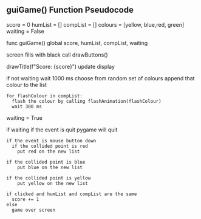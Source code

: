 ## guiGame() Function Pseudocode

score = 0
humList = []
compList = []
colours = [yellow, blue,red, green]
waiting = False

func guiGame()
  global score, humList, compList, waiting

  screen fills with black
  call drawButtons()

  drawTitle(f"Score: {score}")
  update display

  if not waiting
    wait 1000 ms
    choose from random set of colours
    append that colour to the list

    for flashColour in compList:
      flash the colour by calling flashAnimation(flashColour)
      wait 300 ms
  waiting = True

  if waiting
    if the event is quit
      pygame will quit

    if the event is mouse button down
      if the collided point is red
        put red on the new list

    if the collided point is blue
        put blue on the new list

    if the collided point is yellow
        put yellow on the new list

    if clicked and humList and compList are the same
      score += 1
    else
      game over screen
